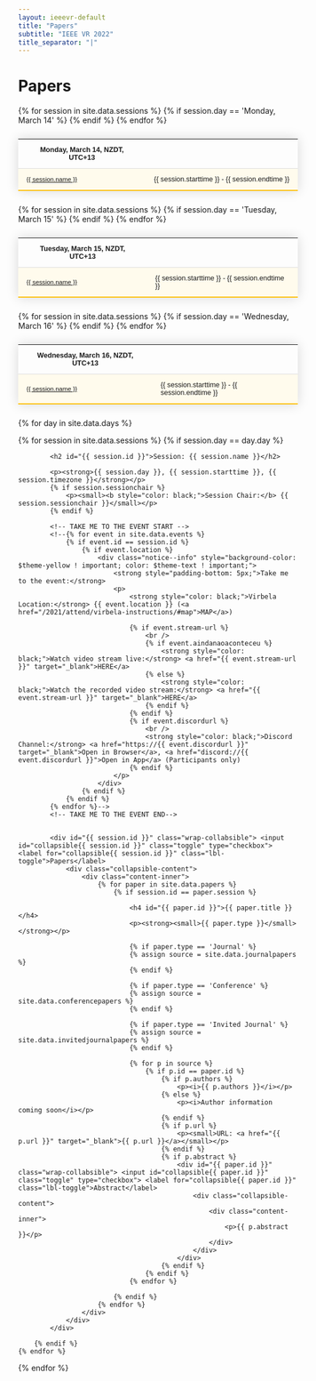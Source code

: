 ```yaml
---
layout: ieeevr-default
title: "Papers"
subtitle: "IEEE VR 2022"
title_separator: "|"
---
```


<style>
    .styled-table {
        border-collapse: collapse;
        margin: 25px 0;
        font-size: 0.9em;
        font-family: sans-serif;
        /*min-width: 400px;*/
        box-shadow: 0 0 20px rgba(0, 0, 0, 0.15);
        display: table;
    }

    .styled-table thead tr {
        background-color: #fec10d;
        color: #ffffff;
        text-align: left;
    }

    .styled-table th,
    .styled-table td {
        padding: 12px 15px;
    }

    .styled-table tbody tr {
        border-bottom: 1px solid #dddddd;
    }

    .styled-table tbody tr:nth-of-type(even) {
        background-color: #fffbed;
    }

    .styled-table tbody tr:last-of-type {
        border-bottom: 2px solid #fec10d;
    }

    .styled-table tbody tr.active-row {
        font-weight: bold;
        color: #fec10d;
    }

    /* Collapsible */
    input[type='checkbox'] {
        display: none;
    }

    .wrap-collabsible {
        margin: 1rem 0;
    }

    .lbl-toggle {
        display: block;
        font-weight: bold;
        /* font-family: monospace; */
        font-size: 0.8rem;
        text-align: left;
        padding: 0rem;
        color: #fec10d;
        background: #ffffff;
        cursor: pointer;
        border-radius: 7px;
        transition: all 0.25s ease-out;
    }

    .lbl-toggle:hover {
        /*color: #FFF;*/
    }

    .lbl-toggle::before {
        content: ' ';
        display: inline-block;
        border-top: 5px solid transparent;
        border-bottom: 5px solid transparent;
        border-left: 5px solid currentColor;
        vertical-align: middle;
        margin-right: .7rem;
        transform: translateY(-2px);
        transition: transform .2s ease-out;
    }

    .toggle:checked+.lbl-toggle::before {
        transform: rotate(90deg) translateX(-3px);
    }

    .collapsible-content {
        max-height: 0px;
        overflow: hidden;
        transition: max-height .25s ease-in-out;
    }

    .toggle:checked+.lbl-toggle+.collapsible-content {
        max-height: 1500px;
    }

    .toggle:checked+.lbl-toggle {
        border-bottom-right-radius: 0;
        border-bottom-left-radius: 0;
    }

    .collapsible-content .content-inner {
        background: white;
        /* rgba(0, 105, 255, .2);*/
        border-bottom: 1px solid white;
        border-bottom-left-radius: 7px;
        border-bottom-right-radius: 7px;
        padding: .5rem 1rem;
    }

    .collapsible-content p {
        margin-bottom: 0;
    }

</style>

<h1>Papers</h1>

<div>
    <table class="styled-table" style="font-size: 0.9em; ">
        <tr>
            <th>Monday, March 14, NZDT, UTC+13</th>
            <th></th>
        </tr>
        {% for session in site.data.sessions %}
        {% if session.day == 'Monday, March 14' %}
        <tr>
            <td style="font-size: 0.9em;"><a href="#{{ session.id }}">{{ session.name }}</a></td>
            <td style="white-space: nowrap; text-align: right;">{{ session.starttime }} - {{ session.endtime }}</td>
        </tr>
        {% endif %}
        {% endfor %}
    </table>
</div>
<div>
    <table class="styled-table" style="font-size: 0.9em; ">
        <tr>
            <th>Tuesday, March 15, NZDT, UTC+13</th>
            <th></th>
        </tr>
        {% for session in site.data.sessions %}
        {% if session.day == 'Tuesday, March 15' %}
        <tr>
            <td style="font-size: 0.9em;"><a href="#{{ session.id }}">{{ session.name }}</a></td>
            <td>{{ session.starttime }} - {{ session.endtime }}</td>
        </tr>
        {% endif %}
        {% endfor %}
    </table>
</div>
<div>
    <table class="styled-table" style="font-size: 0.9em; ">
        <tr>
            <th>Wednesday, March 16, NZDT, UTC+13</th>
            <th></th>
        </tr>
        {% for session in site.data.sessions %}
        {% if session.day == 'Wednesday, March 16' %}
        <tr>
            <td style="font-size: 0.9em;"><a href="#{{ session.id }}">{{ session.name }}</a></td>
            <td>{{ session.starttime }} - {{ session.endtime }}</td>
        </tr>
        {% endif %}
        {% endfor %}
    </table>
</div>


<!-- 
INVITED MISSING
-->

<!--
SORRY FOR THE NESTING, I HAD TO DO SOME DEBUGGING
-->


{% for day in site.data.days %}
<div>
    {% for session in site.data.sessions %}
        {% if session.day == day.day %}

            <h2 id="{{ session.id }}">Session: {{ session.name }}</h2>
    
            <p><strong>{{ session.day }}, {{ session.starttime }}, {{ session.timezone }}</strong></p>
            {% if session.sessionchair %}
                <p><small><b style="color: black;">Session Chair:</b> {{ session.sessionchair }}</small></p>
            {% endif %}
    
            <!-- TAKE ME TO THE EVENT START -->
            <!--{% for event in site.data.events %}
                {% if event.id == session.id %}
                    {% if event.location %}
                        <div class="notice--info" style="background-color: $theme-yellow ! important; color: $theme-text ! important;">
                            <strong style="padding-bottom: 5px;">Take me to the event:</strong>
                            <p>
                                <strong style="color: black;">Virbela Location:</strong> {{ event.location }} (<a href="/2021/attend/virbela-instructions/#map">MAP</a>)

                                {% if event.stream-url %}
                                    <br />
                                    {% if event.aindanaoaconteceu %}
                                        <strong style="color: black;">Watch video stream live:</strong> <a href="{{ event.stream-url }}" target="_blank">HERE</a>
                                    {% else %}
                                        <strong style="color: black;">Watch the recorded video stream:</strong> <a href="{{ event.stream-url }}" target="_blank">HERE</a>
                                    {% endif %}
                                {% endif %}
                                {% if event.discordurl %}
                                    <br />
                                    <strong style="color: black;">Discord Channel:</strong> <a href="https://{{ event.discordurl }}" target="_blank">Open in Browser</a>, <a href="discord://{{ event.discordurl }}">Open in App</a> (Participants only)
                                {% endif %}
                            </p>
                        </div>
                    {% endif %}
                {% endif %}
            {% endfor %}-->
            <!-- TAKE ME TO THE EVENT END-->
    
    
            <div id="{{ session.id }}" class="wrap-collabsible"> <input id="collapsible{{ session.id }}" class="toggle" type="checkbox"> <label for="collapsible{{ session.id }}" class="lbl-toggle">Papers</label>
                <div class="collapsible-content">
                    <div class="content-inner">
                        {% for paper in site.data.papers %}
                            {% if session.id == paper.session %}

                                <h4 id="{{ paper.id }}">{{ paper.title }}</h4>
                                <p><strong><small>{{ paper.type }}</small></strong></p>

                                {% if paper.type == 'Journal' %}
                                {% assign source = site.data.journalpapers %}
                                {% endif %}

                                {% if paper.type == 'Conference' %}
                                {% assign source = site.data.conferencepapers %}
                                {% endif %}

                                {% if paper.type == 'Invited Journal' %}
                                {% assign source = site.data.invitedjournalpapers %}
                                {% endif %}

                                {% for p in source %}
                                    {% if p.id == paper.id %}
                                        {% if p.authors %}
                                            <p><i>{{ p.authors }}</i></p>
                                        {% else %}
                                            <p><i>Author information coming soon</i></p>
                                        {% endif %}
                                        {% if p.url %}
                                            <p><small>URL: <a href="{{ p.url }}" target="_blank">{{ p.url }}</a></small></p>
                                        {% endif %}
                                        {% if p.abstract %}
                                            <div id="{{ paper.id }}" class="wrap-collabsible"> <input id="collapsible{{ paper.id }}" class="toggle" type="checkbox"> <label for="collapsible{{ paper.id }}" class="lbl-toggle">Abstract</label>
                                                <div class="collapsible-content">
                                                    <div class="content-inner">
                                                        <p>{{ p.abstract }}</p>
                                                    </div>
                                                </div>
                                            </div>
                                        {% endif %}
                                    {% endif %}
                                {% endfor %}

                            {% endif %}
                        {% endfor %}
                    </div>
                </div>
            </div>

        {% endif %}
    {% endfor %}
</div>
{% endfor %}
